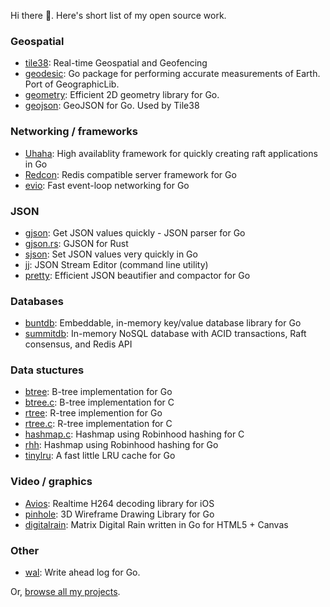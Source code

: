 Hi there 👋. Here's short list of my open source work.

### Geospatial

- [tile38](https://github.com/tidwall/tile38): Real-time Geospatial and Geofencing
- [geodesic](https://github.com/tidwall/geodesic): Go package for performing accurate measurements of Earth. Port of GeographicLib.
- [geometry](https://github.com/tidwall/geometry): Efficient 2D geometry library for Go.
- [geojson](https://github.com/tidwall/geojson): GeoJSON for Go. Used by Tile38

### Networking / frameworks

- [Uhaha](https://github.com/tidwall/uhaha): High availablity framework for quickly creating raft applications in Go
- [Redcon](https://github.com/tidwall/redcon): Redis compatible server framework for Go
- [evio](https://github.com/tidwall/evio): Fast event-loop networking for Go

### JSON

- [gjson](https://github.com/tidwall/gjson): Get JSON values quickly - JSON parser for Go
- [gjson.rs](https://github.com/tidwall/gjson.rs): GJSON for Rust
- [sjson](https://github.com/tidwall/sjson): Set JSON values very quickly in Go
- [jj](https://github.com/tidwall/jj): JSON Stream Editor (command line utility)
- [pretty](https://github.com/tidwall/pretty): Efficient JSON beautifier and compactor for Go

### Databases

- [buntdb](https://github.com/tidwall/buntdb): Embeddable, in-memory key/value database library for Go
- [summitdb](https://github.com/tidwall/summitdb): In-memory NoSQL database with ACID transactions, Raft consensus, and Redis API

### Data stuctures

- [btree](https://github.com/tidwall/btree): B-tree implementation for Go
- [btree.c](https://github.com/tidwall/btree.c): B-tree implementation for C
- [rtree](https://github.com/tidwall/rtree): R-tree implemention for Go
- [rtree.c](https://github.com/tidwall/rtree.c): R-tree implementation for C
- [hashmap.c](https://github.com/tidwall/rtree.c): Hashmap using Robinhood hashing for C
- [rhh](https://github.com/tidwall/rhh): Hashmap using Robinhood hashing for Go
- [tinylru](https://github.com/tidwall/tinylru): A fast little LRU cache for Go

### Video / graphics

- [Avios](https://github.com/tidwall/avios): Realtime H264 decoding library for iOS
- [pinhole](https://github.com/tidwall/pinhole): 3D Wireframe Drawing Library for Go
- [digitalrain](https://github.com/tidwall/digitalrain): Matrix Digital Rain written in Go for HTML5 + Canvas

### Other

- [wal](https://github.com/tidwall/wal): Write ahead log for Go.

Or, [browse all my projects](https://github.com/tidwall?tab=repositories&sort=stargazers).
